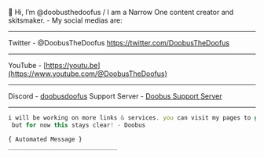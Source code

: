 👋 Hi, I’m @doobusthedoofus / 
I am a Narrow One content creator and skitsmaker. -
My social medias are:

_______________________________
Twitter - @DoobusTheDoofus https://twitter.com/DoobusTheDoofus 
_______________________________
YouTube - [https://youtu.be](https://www.youtube.com/@DoobusTheDoofus)
_______________________________
Discord - [doobusdoofus](https://discordapp.com/users/1207789908580765708/)
Support Server - [Doobus Support Server](https://discord.gg/mPHkfq9TS4)
_______________________________
```javascript
i will be working on more links & services. you can visit my pages to get more info if you want,
 but for now this stays clear! - Doobus

{ Automated Message }
_______________________________
